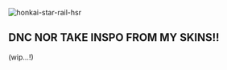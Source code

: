![honkai-star-rail-hsr](https://github.com/user-attachments/assets/f563c932-c35e-4de6-b9b4-81639b145255)
## DNC NOR TAKE INSPO FROM MY SKINS!!

(wip...!)
